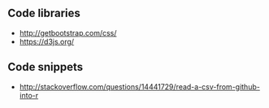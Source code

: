 Code libraries
---------
* http://getbootstrap.com/css/
* https://d3js.org/



Code snippets
----------
* http://stackoverflow.com/questions/14441729/read-a-csv-from-github-into-r
